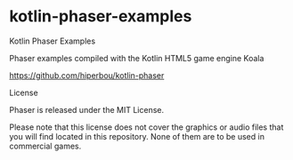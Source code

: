 # kotlin-phaser-examples
Kotlin Phaser Examples

Phaser examples compiled with the Kotlin HTML5 game engine Koala

https://github.com/hiperbou/kotlin-phaser


License

Phaser is released under the MIT License.

Please note that this license does not cover the graphics or audio files that you will find located in this repository. None of them are to be used in commercial games.
